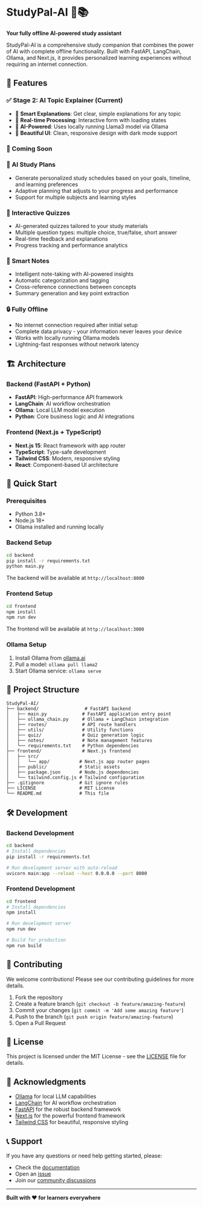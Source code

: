 # StudyPal-AI 🤖📚

**Your fully offline AI-powered study assistant**

StudyPal-AI is a comprehensive study companion that combines the power of AI with complete offline functionality. Built with FastAPI, LangChain, Ollama, and Next.js, it provides personalized learning experiences without requiring an internet connection.

## 🌟 Features

### ✅ Stage 2: AI Topic Explainer (Current)
- 🧠 **Smart Explanations**: Get clear, simple explanations for any topic
- 🔄 **Real-time Processing**: Interactive form with loading states
- 🎯 **AI-Powered**: Uses locally running Llama3 model via Ollama
- 🎨 **Beautiful UI**: Clean, responsive design with dark mode support

### 🚧 Coming Soon

### 🧠 AI Study Plans
- Generate personalized study schedules based on your goals, timeline, and learning preferences
- Adaptive planning that adjusts to your progress and performance
- Support for multiple subjects and learning styles

### 📝 Interactive Quizzes
- AI-generated quizzes tailored to your study materials
- Multiple question types: multiple choice, true/false, short answer
- Real-time feedback and explanations
- Progress tracking and performance analytics

### 📓 Smart Notes
- Intelligent note-taking with AI-powered insights
- Automatic categorization and tagging
- Cross-reference connections between concepts
- Summary generation and key point extraction

### 🔒 Fully Offline
- No internet connection required after initial setup
- Complete data privacy - your information never leaves your device
- Works with locally running Ollama models
- Lightning-fast responses without network latency

## 🏗️ Architecture

### Backend (FastAPI + Python)
- **FastAPI**: High-performance API framework
- **LangChain**: AI workflow orchestration
- **Ollama**: Local LLM model execution
- **Python**: Core business logic and AI integrations

### Frontend (Next.js + TypeScript)
- **Next.js 15**: React framework with app router
- **TypeScript**: Type-safe development
- **Tailwind CSS**: Modern, responsive styling
- **React**: Component-based UI architecture

## 🚀 Quick Start

### Prerequisites
- Python 3.8+
- Node.js 18+
- Ollama installed and running locally

### Backend Setup
```bash
cd backend
pip install -r requirements.txt
python main.py
```
The backend will be available at `http://localhost:8000`

### Frontend Setup
```bash
cd frontend
npm install
npm run dev
```
The frontend will be available at `http://localhost:3000`

### Ollama Setup
1. Install Ollama from [ollama.ai](https://ollama.ai)
2. Pull a model: `ollama pull llama2`
3. Start Ollama service: `ollama serve`

## 📁 Project Structure

```
StudyPal-AI/
├── backend/                 # FastAPI backend
│   ├── main.py             # FastAPI application entry point
│   ├── ollama_chain.py     # Ollama + LangChain integration
│   ├── routes/             # API route handlers
│   ├── utils/              # Utility functions
│   ├── quiz/               # Quiz generation logic
│   ├── notes/              # Note management features
│   └── requirements.txt    # Python dependencies
├── frontend/               # Next.js frontend
│   ├── src/
│   │   └── app/           # Next.js app router pages
│   ├── public/            # Static assets
│   ├── package.json       # Node.js dependencies
│   └── tailwind.config.js # Tailwind configuration
├── .gitignore             # Git ignore rules
├── LICENSE                # MIT License
└── README.md              # This file
```

## 🛠️ Development

### Backend Development
```bash
cd backend
# Install dependencies
pip install -r requirements.txt

# Run development server with auto-reload
uvicorn main:app --reload --host 0.0.0.0 --port 8000
```

### Frontend Development
```bash
cd frontend
# Install dependencies
npm install

# Run development server
npm run dev

# Build for production
npm run build
```

## 🤝 Contributing

We welcome contributions! Please see our contributing guidelines for more details.

1. Fork the repository
2. Create a feature branch (`git checkout -b feature/amazing-feature`)
3. Commit your changes (`git commit -m 'Add some amazing feature'`)
4. Push to the branch (`git push origin feature/amazing-feature`)
5. Open a Pull Request

## 📄 License

This project is licensed under the MIT License - see the [LICENSE](LICENSE) file for details.

## 🙏 Acknowledgments

- [Ollama](https://ollama.ai) for local LLM capabilities
- [LangChain](https://langchain.com) for AI workflow orchestration
- [FastAPI](https://fastapi.tiangolo.com) for the robust backend framework
- [Next.js](https://nextjs.org) for the powerful frontend framework
- [Tailwind CSS](https://tailwindcss.com) for beautiful, responsive styling

## 📞 Support

If you have any questions or need help getting started, please:
- Check the [documentation](docs/)
- Open an [issue](https://github.com/yourusername/StudyPal-AI/issues)
- Join our [community discussions](https://github.com/yourusername/StudyPal-AI/discussions)

---

**Built with ❤️ for learners everywhere**
